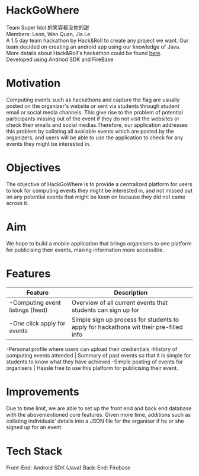 # HackGoWhere
Team Super Idol 的笑容都没你的甜<br>
Members: Leon, Wen Quan, Jia Le<br>
A 1.5 day team hackathon by Hack&Roll to create any project we want. Our team decided on creating an android app using our knowledge of Java.<br>
More details about Hack&Roll's hackathon could be found [here](https://hacknroll.nushackers.org/). <br>
Developed using Andriod SDK and FireBase <br>

# Motivation
Computing events such as hackathons and capture the flag are usually posted on the organizer's website or sent via students through student email or social media channels. This give rise to the problem of potential participants missing out of the event if they do not visit the websites or check their emails and social medias.Therefore, our application addresses this problem by collating all available events which are posted by the organizers, and users will be able to use the application to check for any events they might be interested in.

# Objectives
The objective of HackGoWhere is to provide a centralized platform for users to look for computing events they might be interested in, and not missed out on any potential events that might be keen on because they did not came across it.

# Aim
We hope to build a mobile application that brings organisers to one platform for publicising their events, making information more accessible.

# Features
Feature | Description
------------ | -------------
-Computing event listings (feed) | Overview of all current events that students can sign up for
-One click apply for events | Simple sign up process for students to apply for hackathons wit their pre-filled info 
-Personal profile where users can upload their credientials
-History of computing events attended | Summary of past events so that it is simple for students to know what they have achieved
-Simple posting of events for organisers | Hassle free to use this platform for publicising their event.

# Improvements
Due to time limit, we are able to set up the front end and back end database with the abovementioned core features. Given more time, additions such as collating individuals' details into a JSON file for the organiser if he or she signed up for an event.

# Tech Stack
Front-End: Android SDK (Java)
Back-End: Firebase



